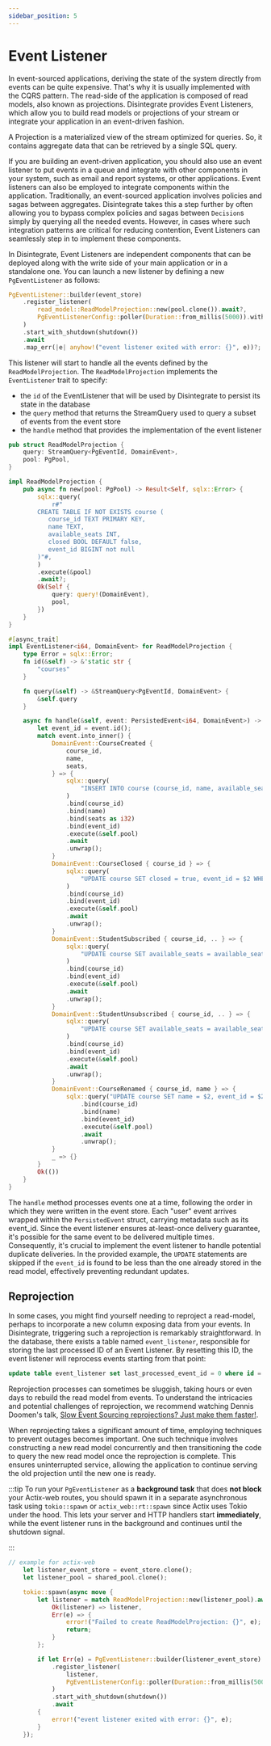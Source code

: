 ```yaml
---
sidebar_position: 5
---
```


# Event Listener

In event-sourced applications, deriving the state of the system directly from events can be quite expensive. That's why it is usually implemented with the CQRS pattern. The read-side of the application is composed of read models, also known as projections. Disintegrate provides Event Listeners, which allow you to build read models or projections of your stream or integrate your application in an event-driven fashion.

A Projection is a materialized view of the stream optimized for queries. So, it contains aggregate data that can be retrieved by a single SQL query.

If you are building an event-driven application, you should also use an event listener to put events in a queue and integrate with other components in your system, such as email and report systems, or other applications. 
Event listeners can also be employed to integrate components within the application. Traditionally, an event-sourced application involves policies and sagas between aggregates. Disintegrate takes this a step further by often allowing you to bypass complex policies and sagas between `Decision`s simply by querying all the needed events. However, in cases where such integration patterns are critical for reducing contention, Event Listeners can seamlessly step in to implement these components.

In Disintegrate, Event Listeners are independent components that can be deployed along with the write side of your main application or in a standalone one. You can launch a new listener by defining a new `PgEventListener` as follows:

```rust
PgEventListener::builder(event_store)
    .register_listener(
        read_model::ReadModelProjection::new(pool.clone()).await?,
        PgEventListenerConfig::poller(Duration::from_millis(5000)).with_notifier(),
    )
    .start_with_shutdown(shutdown())
    .await
    .map_err(|e| anyhow!("event listener exited with error: {}", e))?;
```
This listener will start to handle all the events defined by the `ReadModelProjection`. The `ReadModelProjection` implements the `EventListener` trait to specify:
* the `id` of the EventListener that will be used by Disintegrate to persist its state in the database
* the `query` method that returns the StreamQuery used to query a subset of events from the event store
* the `handle` method that provides the implementation of the event listener

```rust
pub struct ReadModelProjection {
    query: StreamQuery<PgEventId, DomainEvent>,
    pool: PgPool,
}

impl ReadModelProjection {
    pub async fn new(pool: PgPool) -> Result<Self, sqlx::Error> {
        sqlx::query(
            r#"
        CREATE TABLE IF NOT EXISTS course (
           course_id TEXT PRIMARY KEY,
           name TEXT,
           available_seats INT,
           closed BOOL DEFAULT false,
           event_id BIGINT not null
        )"#,
        )
        .execute(&pool)
        .await?;
        Ok(Self {
            query: query!(DomainEvent),
            pool,
        })
    }
}

#[async_trait]
impl EventListener<i64, DomainEvent> for ReadModelProjection {
    type Error = sqlx::Error;
    fn id(&self) -> &'static str {
        "courses"
    }

    fn query(&self) -> &StreamQuery<PgEventId, DomainEvent> {
        &self.query
    }

    async fn handle(&self, event: PersistedEvent<i64, DomainEvent>) -> Result<(), Self::Error> {
        let event_id = event.id();
        match event.into_inner() {
            DomainEvent::CourseCreated {
                course_id,
                name,
                seats,
            } => {
                sqlx::query(
                    "INSERT INTO course (course_id, name, available_seats, event_id) VALUES($1, $2, $3, $4) ON CONFLICT DO NOTHING",
                )
                .bind(course_id)
                .bind(name)
                .bind(seats as i32)
                .bind(event_id)
                .execute(&self.pool)
                .await
                .unwrap();
            }
            DomainEvent::CourseClosed { course_id } => {
                sqlx::query(
                    "UPDATE course SET closed = true, event_id = $2 WHERE course_id = $1 and event_id < $2",
                )
                .bind(course_id)
                .bind(event_id)
                .execute(&self.pool)
                .await
                .unwrap();
            }
            DomainEvent::StudentSubscribed { course_id, .. } => {
                sqlx::query(
                    "UPDATE course SET available_seats = available_seats - 1, event_id = $2 WHERE course_id = $1 and event_id < $2",
                )
                .bind(course_id)
                .bind(event_id)
                .execute(&self.pool)
                .await
                .unwrap();
            }
            DomainEvent::StudentUnsubscribed { course_id, .. } => {
                sqlx::query(
                    "UPDATE course SET available_seats = available_seats + 1, event_id = $2 WHERE course_id = $1 and event_id < $2",
                )
                .bind(course_id)
                .bind(event_id)
                .execute(&self.pool)
                .await
                .unwrap();
            }
            DomainEvent::CourseRenamed { course_id, name } => {
                sqlx::query("UPDATE course SET name = $2, event_id = $2 WHERE course_id = $1 and event_id < $2")
                    .bind(course_id)
                    .bind(name)
                    .bind(event_id)
                    .execute(&self.pool)
                    .await
                    .unwrap();
            }
            _ => {}
        }
        Ok(())
    }
}
```

The `handle` method processes events one at a time, following the order in which they were written in the event store. Each "user" event arrives wrapped within the `PersistedEvent` struct, carrying metadata such as its event_id. Since the event listener ensures at-least-once delivery guarantee, it's possible for the same event to be delivered multiple times. Consequently, it's crucial to implement the event listener to handle potential duplicate deliveries. In the provided example, the `UPDATE` statements are skipped if the `event_id` is found to be less than the one already stored in the read model, effectively preventing redundant updates.

## Reprojection

In some cases, you might find yourself needing to reproject a read-model, perhaps to incorporate a new column exposing data from your events. In Disintegrate, triggering such a reprojection is remarkably straightforward. In the database, there exists a table named `event_listener`, responsible for storing the last processed ID of an Event Listener. By resetting this ID, the event listener will reprocess events starting from that point:

```sql
update table event_listener set last_processed_event_id = 0 where id = 'my-read-model';
```

Reprojection processes can sometimes be sluggish, taking hours or even days to rebuild the read model from events. To understand the intricacies and potential challenges of reprojection, we recommend watching Dennis Doomen's talk, [Slow Event Sourcing reprojections? Just make them faster!](https://www.youtube.com/watch?v=EqVPqInQ6YM).

When reprojecting takes a significant amount of time, employing techniques to prevent outages becomes important. One such technique involves constructing a new read model concurrently and then transitioning the code to query the new read model once the reprojection is complete. This ensures uninterrupted service, allowing the application to continue serving the old projection until the new one is ready.


:::tip
To run your `PgEventListener` as a **background task** that does **not block** your Actix-web routes, you should spawn it in a separate asynchronous task using `tokio::spawn` or `actix_web::rt::spawn` since Actix uses Tokio under the hood.
This lets your server and HTTP handlers start **immediately**, while the event listener runs in the background and continues until the shutdown signal.

:::

```rust
// example for actix-web
    let listener_event_store = event_store.clone();
    let listener_pool = shared_pool.clone();

    tokio::spawn(async move {
        let listener = match ReadModelProjection::new(listener_pool).await {
            Ok(listener) => listener,
            Err(e) => {
                error!("Failed to create ReadModelProjection: {}", e);
                return;
            }
        };

        if let Err(e) = PgEventListener::builder(listener_event_store)
            .register_listener(
                listener,
                PgEventListenerConfig::poller(Duration::from_millis(5000)).with_notifier(),
            )
            .start_with_shutdown(shutdown())
            .await
        {
            error!("event listener exited with error: {}", e);
        }
    });
```